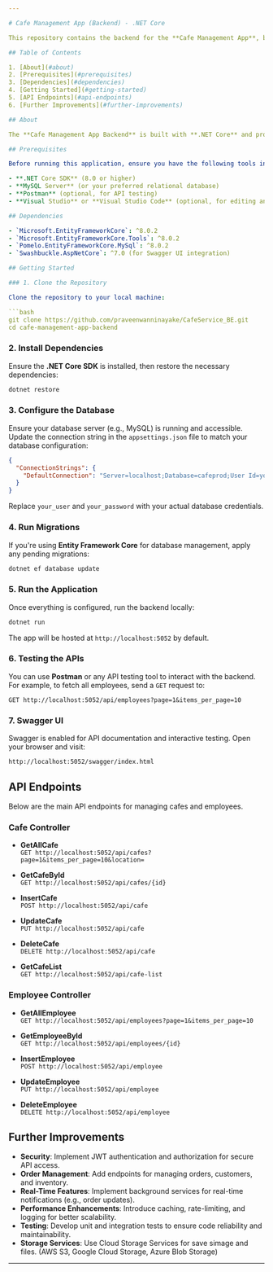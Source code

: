 ```yaml
---

# Cafe Management App (Backend) - .NET Core

This repository contains the backend for the **Cafe Management App**, built using **.NET Core**.

## Table of Contents

1. [About](#about)
2. [Prerequisites](#prerequisites)
3. [Dependencies](#dependencies)
4. [Getting Started](#getting-started)
5. [API Endpoints](#api-endpoints)
6. [Further Improvements](#further-improvements)

## About

The **Cafe Management App Backend** is built with **.NET Core** and provides APIs for managing cafes and employees. The backend handles business logic, data persistence, and API communication with the frontend, which is built using **React**.

## Prerequisites

Before running this application, ensure you have the following tools installed:

- **.NET Core SDK** (8.0 or higher)
- **MySQL Server** (or your preferred relational database)
- **Postman** (optional, for API testing)
- **Visual Studio** or **Visual Studio Code** (optional, for editing and debugging)

## Dependencies

- `Microsoft.EntityFrameworkCore`: ^8.0.2
- `Microsoft.EntityFrameworkCore.Tools`: ^8.0.2
- `Pomelo.EntityFrameworkCore.MySql`: ^8.0.2
- `Swashbuckle.AspNetCore`: ^7.0 (for Swagger UI integration)

## Getting Started

### 1. Clone the Repository

Clone the repository to your local machine:

```bash
git clone https://github.com/praveenwanninayake/CafeService_BE.git
cd cafe-management-app-backend
```

### 2. Install Dependencies

Ensure the **.NET Core SDK** is installed, then restore the necessary dependencies:

```bash
dotnet restore
```

### 3. Configure the Database

Ensure your database server (e.g., MySQL) is running and accessible. Update the connection string in the `appsettings.json` file to match your database configuration:

```json
{
  "ConnectionStrings": {
    "DefaultConnection": "Server=localhost;Database=cafeprod;User Id=your_user;Password=your_password;"
  }
}
```

Replace `your_user` and `your_password` with your actual database credentials.

### 4. Run Migrations

If you're using **Entity Framework Core** for database management, apply any pending migrations:

```bash
dotnet ef database update
```

### 5. Run the Application

Once everything is configured, run the backend locally:

```bash
dotnet run
```

The app will be hosted at `http://localhost:5052` by default.

### 6. Testing the APIs

You can use **Postman** or any API testing tool to interact with the backend. For example, to fetch all employees, send a `GET` request to:

```
GET http://localhost:5052/api/employees?page=1&items_per_page=10
```

### 7. Swagger UI

Swagger is enabled for API documentation and interactive testing. Open your browser and visit:

```
http://localhost:5052/swagger/index.html
```

## API Endpoints

Below are the main API endpoints for managing cafes and employees.

### **Cafe Controller**

- **GetAllCafe**  
  `GET http://localhost:5052/api/cafes?page=1&items_per_page=10&location=`

- **GetCafeById**  
  `GET http://localhost:5052/api/cafes/{id}`

- **InsertCafe**  
  `POST http://localhost:5052/api/cafe`

- **UpdateCafe**  
  `PUT http://localhost:5052/api/cafe`

- **DeleteCafe**  
  `DELETE http://localhost:5052/api/cafe`

- **GetCafeList**  
  `GET http://localhost:5052/api/cafe-list`

### **Employee Controller**

- **GetAllEmployee**  
  `GET http://localhost:5052/api/employees?page=1&items_per_page=10`

- **GetEmployeeById**  
  `GET http://localhost:5052/api/employees/{id}`

- **InsertEmployee**  
  `POST http://localhost:5052/api/employee`

- **UpdateEmployee**  
  `PUT http://localhost:5052/api/employee`

- **DeleteEmployee**  
  `DELETE http://localhost:5052/api/employee`

## Further Improvements

- **Security**: Implement JWT authentication and authorization for secure API access.
- **Order Management**: Add endpoints for managing orders, customers, and inventory.
- **Real-Time Features**: Implement background services for real-time notifications (e.g., order updates).
- **Performance Enhancements**: Introduce caching, rate-limiting, and logging for better scalability.
- **Testing**: Develop unit and integration tests to ensure code reliability and maintainability.
- **Storage Services**: Use Cloud Storage Services for save simage and files. (AWS S3, Google Cloud Storage, Azure Blob Storage) 

---
```

